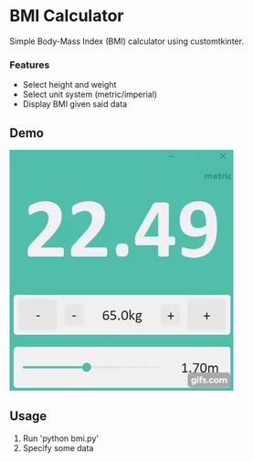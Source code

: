 # BMI Calculator


Simple Body-Mass Index (BMI) calculator using customtkinter.

### Features

- Select height and weight
- Select unit system (metric/imperial)
- Display BMI given said data


## Demo

![Demo](/demo.gif)

## Usage

1. Run 'python bmi.py'
2. Specify some data